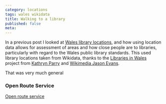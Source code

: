 ```yaml
---
category: locations
tags: wales wikidata
title: Walking to a library
published: false
meta:
---
```


In a previous post I looked at [Wales library locations](/wales-part-one), and how using location data allows for assessment of areas and how close people are to libraries, particularly with regard to the Wales public library standards. This used library locations taken from Wikidata, thanks to the [Libraries in Wales](https://www.cilip.org.uk/members/group_content_view.asp?group=200145&id=733577) project from [Kathryn Parry]() and [Wikimedia Jason Evans](https://twitter.com/wiki_nwl).

That was very much general 

### Open Route Service

[Open route service]()  